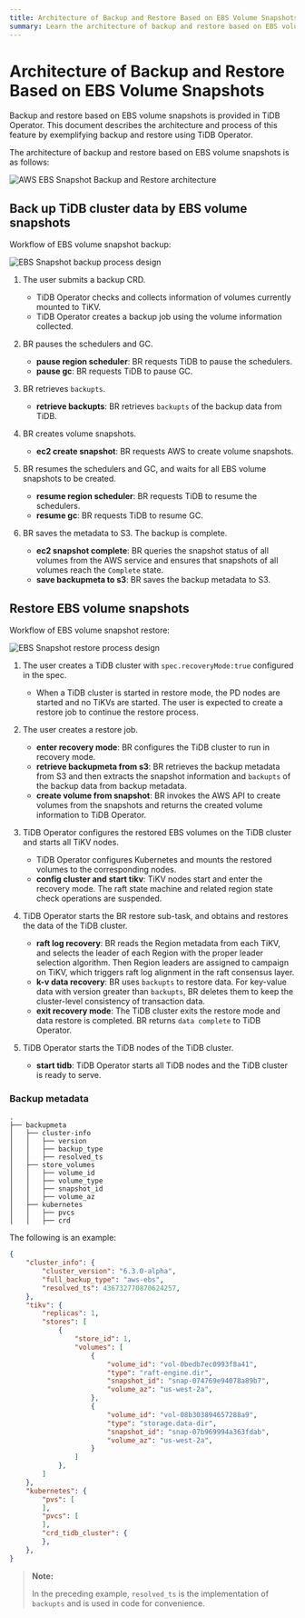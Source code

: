 ```yaml
---
title: Architecture of Backup and Restore Based on EBS Volume Snapshots
summary: Learn the architecture of backup and restore based on EBS volume snapshots in TiDB.
---
```


# Architecture of Backup and Restore Based on EBS Volume Snapshots

Backup and restore based on EBS volume snapshots is provided in TiDB Operator. This document describes the architecture and process of this feature by exemplifying backup and restore using TiDB Operator.

The architecture of backup and restore based on EBS volume snapshots is as follows:

![AWS EBS Snapshot Backup and Restore architecture](https://download.pingcap.com/images/tidb-in-kubernetes/volume-snapshot-backup-restore-overview.png)

## Back up TiDB cluster data by EBS volume snapshots

Workflow of EBS volume snapshot backup:

![EBS Snapshot backup process design](https://download.pingcap.com/images/tidb-in-kubernetes/volume-snapshot-backup-workflow.png)

1. The user submits a backup CRD.
   * TiDB Operator checks and collects information of volumes currently mounted to TiKV.
   * TiDB Operator creates a backup job using the volume information collected.

2. BR pauses the schedulers and GC.
   * **pause region scheduler**: BR requests TiDB to pause the schedulers.
   * **pause gc**: BR requests TiDB to pause GC.

3. BR retrieves `backupts`.
   * **retrieve backupts**: BR retrieves `backupts` of the backup data from TiDB.

4. BR creates volume snapshots.
   * **ec2 create snapshot**: BR requests AWS to create volume snapshots.

5. BR resumes the schedulers and GC, and waits for all EBS volume snapshots to be created.
   * **resume region scheduler**: BR requests TiDB to resume the schedulers.
   * **resume gc**: BR requests TiDB to resume GC.

6. BR saves the metadata to S3. The backup is complete.
   * **ec2 snapshot complete**: BR queries the snapshot status of all volumes from the AWS service and ensures that snapshots of all volumes reach the `Complete` state.
   * **save backupmeta to s3**: BR saves the backup metadata to S3.

## Restore EBS volume snapshots

Workflow of EBS volume snapshot restore:

![EBS Snapshot restore process design](https://download.pingcap.com/images/tidb-in-kubernetes/volume-snapshot-restore-workflow.png)

1. The user creates a TiDB cluster with `spec.recoveryMode:true` configured in the spec.
   * When a TiDB cluster is started in restore mode, the PD nodes are started and no TiKVs are started. The user is expected to create a restore job to continue the restore process.

2. The user creates a restore job.
   * **enter recovery mode**: BR configures the TiDB cluster to run in recovery mode.
   * **retrieve backupmeta from s3**: BR retrieves the backup metadata from S3 and then extracts the snapshot information and `backupts` of the backup data from backup metadata.
   * **create volume from snapshot**: BR invokes the AWS API to create volumes from the snapshots and returns the created volume information to TiDB Operator.

3. TiDB Operator configures the restored EBS volumes on the TiDB cluster and starts all TiKV nodes.
   * TiDB Operator configures Kubernetes and mounts the restored volumes to the corresponding nodes.
   * **config cluster and start tikv**: TiKV nodes start and enter the recovery mode. The raft state machine and related region state check operations are suspended.

4. TiDB Operator starts the BR restore sub-task, and obtains and restores the data of the TiDB cluster.
   * **raft log recovery**: BR reads the Region metadata from each TiKV, and selects the leader of each Region with the proper leader selection algorithm. Then Region leaders are assigned to campaign on TiKV, which triggers raft log alignment in the raft consensus layer.
   * **k-v data recovery**: BR uses `backupts` to restore data. For key-value data with version greater than `backupts`, BR deletes them to keep the cluster-level consistency of transaction data.
   * **exit recovery mode**: The TiDB cluster exits the restore mode and data restore is completed. BR returns `data complete` to TiDB Operator.

5. TiDB Operator starts the TiDB nodes of the TiDB cluster.
   * **start tidb**: TiDB Operator starts all TiDB nodes and the TiDB cluster is ready to serve.

### Backup metadata

```
.
├── backupmeta
│   ├── cluster-info
│   │   ├── version
│   │   ├── backup_type
│   │   ├── resolved_ts
│   ├── store_volumes
│   │   ├── volume_id
│   │   ├── volume_type
│   │   ├── snapshot_id
│   │   ├── volume_az
│   ├── kubernetes
│   │   ├── pvcs
│   │   ├── crd
```

The following is an example:

```json
{
    "cluster_info": {
        "cluster_version": "6.3.0-alpha",
        "full_backup_type": "aws-ebs",
        "resolved_ts": 436732770870624257,
    },
    "tikv": {
        "replicas": 1,
        "stores": [
            {
                "store_id": 1,
                "volumes": [
                    {
                        "volume_id": "vol-0bedb7ec0993f8a41",
                        "type": "raft-engine.dir",
                        "snapshot_id": "snap-074769e94078a89b7",
                        "volume_az": "us-west-2a",
                    },
                    {
                        "volume_id": "vol-08b303894657288a9",
                        "type": "storage.data-dir",
                        "snapshot_id": "snap-07b969994a363fdab",
                        "volume_az": "us-west-2a",
                    }
                ]
            },
        ]
    },
    "kubernetes": {
        "pvs": [
        ],
        "pvcs": [
        ],
        "crd_tidb_cluster": {
        },
    },
}
```

> **Note:**
>
> In the preceding example, `resolved_ts` is the implementation of `backupts` and is used in code for convenience.
